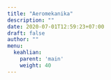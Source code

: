 ```yaml
---
title: "Aeromekanika"
description: ""
date: 2020-07-01T12:59:23+07:00
draft: false
author: ""
menu:
  keahlian:
    parent: 'main'
    weight: 40
---
```

